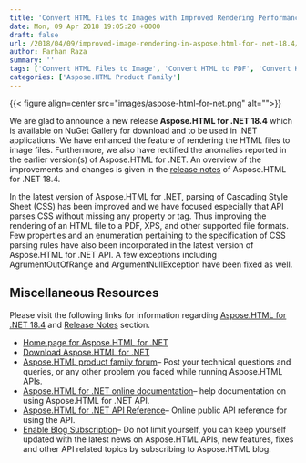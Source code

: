 ```yaml
---
title: 'Convert HTML Files to Images with Improved Rendering Performance in C# .NET'
date: Mon, 09 Apr 2018 19:05:20 +0000
draft: false
url: /2018/04/09/improved-image-rendering-in-aspose.html-for-.net-18.4/
author: Farhan Raza
summary: ''
tags: ['Convert HTML Files to Image', 'Convert HTML to PDF', 'Convert HTML to XPS']
categories: ['Aspose.HTML Product Family']
---
```




{{< figure align=center src="images/aspose-html-for-net.png" alt="">}}


We are glad to announce a new release **Aspose.HTML for .NET 18.4** which is available on NuGet Gallery for download and to be used in .NET applications. We have enhanced the feature of rendering the HTML files to image files. Furthermore, we also have rectified the anomalies reported in the earlier version(s) of Aspose.HTML for .NET. An overview of the improvements and changes is given in the [release notes][1] of Aspose.HTML for .NET 18.4.

In the latest version of Aspose.HTML for .NET, parsing of Cascading Style Sheet (CSS) has been improved and we have focused especially that API parses CSS without missing any property or tag. Thus improving the rendering of an HTML file to a PDF, XPS, and other supported file formats. Few properties and an enumeration pertaining to the specification of CSS parsing rules have also been incorporated in the latest version of Aspose.HTML for .NET API. A few exceptions including AgrumentOutOfRange and ArgumentNullException have been fixed as well.

## Miscellaneous Resources

Please visit the following links for information regarding [Aspose.HTML for .NET 18.4][2] and [Release Notes][3] section.

*   [Home page for Aspose.HTML for .NET][4]
*   [Download Aspose.HTML for .NET][5]
*   [Aspose.HTML product family forum][6]– Post your technical questions and queries, or any other problem you faced while running Aspose.HTML APIs.
*   [Aspose.HTML for .NET online documentation][7]– help documentation on using Aspose.HTML for .NET API.
*   [Aspose.HTML for .NET API Reference][8]– Online public API reference for using the API.
*   [Enable Blog Subscription][9]– Do not limit yourself, you can keep yourself updated with the latest news on Aspose.HTML APIs, new features, fixes and other API related topics by subscribing to Aspose.HTML blog.




[1]: https://docs.aspose.com/display/htmlnet/Aspose.HTML+for+.NET+18.4+Release+Notes
[2]: https://www.nuget.org/packages/Aspose.Html/18.4.0
[3]: https://docs.aspose.com/display/htmlnet/Aspose.HTML+for+.NET+18.4+Release+Notes
[4]: https://products.aspose.com/html/net
[5]: https://www.nuget.org/packages/Aspose.Html/18.4.0
[6]: https://forum.aspose.com/c/html
[7]: https://docs.aspose.com/display/htmlnet/Home
[8]: https://apireference.aspose.com/net/html
[9]: https://blog.aspose.com/category/aspose-products/aspose-html-product-family/




